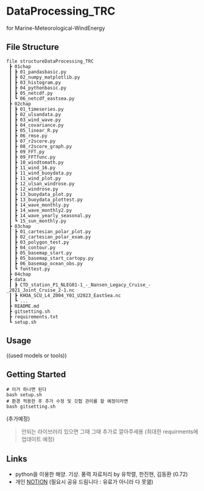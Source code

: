 
# DataProcessing_TRC
for Marine-Meteorological-WindEnergy

## File Structure

    file structureDataProcessing_TRC  
	 ┣ 01chap
	 ┃ ┣ 01_pandasbasic.py
	 ┃ ┣ 02_numpy_matplotlib.py
	 ┃ ┣ 03_histogram.py
	 ┃ ┣ 04_pythonbasic.py
	 ┃ ┣ 05_netcdf.py
	 ┃ ┗ 06_netcdf_eastsea.py
	 ┣ 02chap
	 ┃ ┣ 01_timeseries.py
	 ┃ ┣ 02_ulsandata.py
	 ┃ ┣ 03_wind_wave.py
	 ┃ ┣ 04_covariance.py
	 ┃ ┣ 05_linear_R.py
	 ┃ ┣ 06_rmse.py
	 ┃ ┣ 07_r2score.py
	 ┃ ┣ 08_r2score_graph.py
	 ┃ ┣ 09_FFT.py
	 ┃ ┣ 09_FFTfunc.py
	 ┃ ┣ 10_windtomath.py
	 ┃ ┣ 11_wind_16.py
	 ┃ ┣ 11_wind_buoydata.py
	 ┃ ┣ 11_wind_plot.py
	 ┃ ┣ 12_ulsan_windrose.py
	 ┃ ┣ 12_windrose.py
	 ┃ ┣ 13_buoydata_plot.py
	 ┃ ┣ 13_buoydata_plottest.py
	 ┃ ┣ 14_wave_monthly.py
	 ┃ ┣ 14_wave_monthly2.py
	 ┃ ┣ 14_wave_yearly_seasonal.py
	 ┃ ┗ 15_sun_monthly.py
	 ┣ 03chap
	 ┃ ┣ 01_cartesian_polar_plot.py
	 ┃ ┣ 02_cartesian_polar_exam.py
	 ┃ ┣ 03_polygon_test.py
	 ┃ ┣ 04_contour.py
	 ┃ ┣ 05_basemap_start.py
	 ┃ ┣ 05_basemap_start_cartopy.py
	 ┃ ┣ 06_basemap_ocean_obs.py
	 ┃ ┗ fonttest.py
	 ┣ 04chap
	 ┣ data
	 ┃ ┣ CTD_station_P1_NLEG01-1_-_Nansen_Legacy_Cruise_-_2021_Joint_Cruise_2-1.nc
	 ┃ ┣ KHOA_SCU_L4_Z004_Y01_U2023_EastSea.nc
	 ┃ ┗ ...
	 ┣ README.md
	 ┣ gitsetting.sh
	 ┣ requirements.txt
	 ┗ setup.sh

## Usage
((used models or tools))

## Getting Started

    # 이거 하나면 된다 
    bash setup.sh
    # 환경 적용한 후 추가 수정 및 깃헙 관리를 할 예정이라면
    bash gitsetting.sh

(추가예정) 

> 안되는 라이브러리 있으면 그때 그때 추가로 깔아주세용 (최대한 requirments에 업데이트 예정)


## Links
- python을 이용한 해양. 기상. 풍력 자료처리 by 유학렬, 한진현, 김동환 (0.72)
- 개인 [NOTION](https://imsh.notion.site/1-python-750753d5ce7246d38846fb27a4e99829?pvs=4) (필요시 공유 드림니다 : 유료가 아니라 다 못엶)

